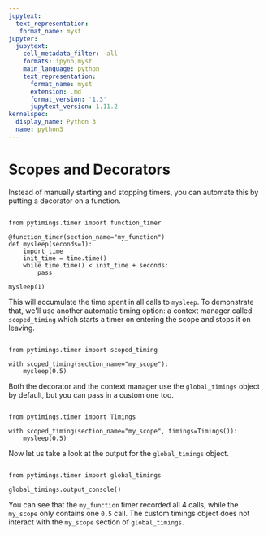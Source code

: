 ```yaml
---
jupytext:
  text_representation:
   format_name: myst
jupyter:
  jupytext:
    cell_metadata_filter: -all
    formats: ipynb,myst
    main_language: python
    text_representation:
      format_name: myst
      extension: .md
      format_version: '1.3'
      jupytext_version: 1.11.2
kernelspec:
  display_name: Python 3
  name: python3
---
```


Scopes and Decorators
=====================

Instead of manually starting and stopping timers, you can
automate this by putting a decorator on a function.

```{code-cell}

from pytimings.timer import function_timer

@function_timer(section_name="my_function")
def mysleep(seconds=1):
    import time
    init_time = time.time()
    while time.time() < init_time + seconds:
        pass

mysleep(1)
```

This will accumulate the time spent in all calls to `mysleep`.
To demonstrate that, we'll use another automatic timing option:
a context manager called `scoped_timing` which starts a timer
on entering the scope and stops it on leaving.

```{code-cell}

from pytimings.timer import scoped_timing

with scoped_timing(section_name="my_scope"):
    mysleep(0.5)
```

Both the decorator and the context manager use the `global_timings`
object by default, but you can pass in a custom one too.

```{code-cell}

from pytimings.timer import Timings

with scoped_timing(section_name="my_scope", timings=Timings()):
    mysleep(0.5)
```

Now let us take a look at the output for the `global_timings` object.

```{code-cell}

from pytimings.timer import global_timings

global_timings.output_console()
```

You can see that the `my_function` timer recorded all 4 calls,
while the `my_scope` only contains one `0.5` call.
The custom timings object does not interact with the `my_scope` section
of `global_timings`.
